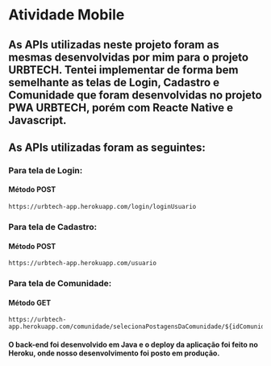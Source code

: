 # Atividade Mobile

## As APIs utilizadas neste projeto foram as mesmas desenvolvidas por mim para o projeto URBTECH. Tentei implementar de forma bem semelhante as telas de Login, Cadastro e Comunidade que foram desenvolvidas no projeto PWA URBTECH, porém com Reacte Native e Javascript. 
## As APIs utilizadas foram as seguintes:
### Para tela de Login:
#### Método POST
```
https://urbtech-app.herokuapp.com/login/loginUsuario
```
### Para tela de Cadastro:
#### Método POST
```
https://urbtech-app.herokuapp.com/usuario
```
### Para tela de Comunidade:
#### Método GET
```
https://urbtech-app.herokuapp.com/comunidade/selecionaPostagensDaComunidade/${idComunidade}
```
#### O back-end foi desenvolvido em Java e o deploy da aplicação foi feito no Heroku, onde nosso desenvolvimento foi posto em produção. 
